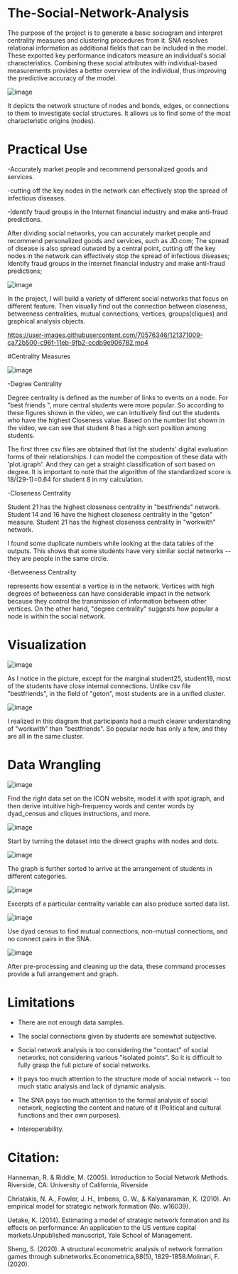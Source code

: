 # The-Social-Network-Analysis

The purpose of the project is to generate a basic sociogram and interpret centrality measures and clustering procedures from it. SNA resolves relational information as additional fields that can be included in the model. These exported key performance indicators measure an individual's social characteristics. Combining these social attributes with individual-based measurements provides a better overview of the individual, thus improving the predictive accuracy of the model.

![image](https://user-images.githubusercontent.com/70576346/121510691-7a9cf800-ca1a-11eb-954b-bfd6c21da5ee.png)

It depicts the network structure of nodes and bonds, edges, or connections to them to investigate social structures. It allows us to find some of the most characteristic origins (nodes).

# Practical Use
  
  -Accurately market people and recommend personalized goods and services.
  
  -cutting off the key nodes in the network can effectively stop the spread of infectious diseases.
  
  -Identify fraud groups in the Internet financial industry and make anti-fraud predictions.

After dividing social networks, you can accurately market people and recommend personalized goods and services, such as JD.com;
The spread of disease is also spread outward by a central point, cutting off the key nodes in the network can effectively stop the spread of infectious diseases;
Identify fraud groups in the Internet financial industry and make anti-fraud predictions;

![image](https://user-images.githubusercontent.com/70576346/121362326-99db4d00-c968-11eb-8444-097b99286f10.png)

In the project, I will build a variety of different social networks that focus on different feature. Then visually find out the connection between closeness, betweeness centralities, mutual connections, vertices, groups(cliques) and graphical analysis objects.

https://user-images.githubusercontent.com/70576346/121371009-ca72b500-c96f-11eb-9fb2-ccdb9e906782.mp4

#Centrality Measures

![image](https://user-images.githubusercontent.com/70576346/121510336-1b3ee800-ca1a-11eb-95a3-fd955bcea22e.png)

  -Degree Centrality
  
Degree centrality is defined as the number of links to events on a node. For "best friends ", more central students were more popular. So according to these figures shown in the video, we can intuitively find out the students who have the highest Closeness value. Based on the number list shown in the video, we can see that student 8 has a high sort position among students.

The first three csv files are obtained that list the students' digital evaluation forms of their relationships. I can model the composition of these data with 'plot.igraph'. And they can get a straight classification of sort based on degree. It is important to note that the algorithm of the standardized score is 18/(29-1)=0.64 for student 8 in my calculation.
  
  -Closeness Centrality
  
Student 21 has the highest closeness centrality in "bestfriends" network. Student 14 and 16 have the highest closeness centrality in the "geton" measure. Student 21 has the highest closeness centrality in "workwith" network. 

I found some duplicate numbers while looking at the data tables of the outputs. This shows that some students have very similar social networks -- they are people in the same circle.

  -Betweeness Centrality
  
represents how essential a vertice is in the network. Vertices with high degrees of betweeness can have considerable impact in the network because they control the transmission of information between other vertices. On the other hand, "degree centrality" suggests how popular a node is within the social network.

# Visualization

![image](https://user-images.githubusercontent.com/70576346/121697250-74347c00-caff-11eb-8e7c-ef91d2db7a92.png)

As I notice in the picture, except for the marginal student25, student18, most of the students have close internal connections. Unlike csv file "bestfriends", in the field of "geton", most students are in a unified cluster.

![image](https://user-images.githubusercontent.com/70576346/121760847-6ca4bf80-cb5f-11eb-8ade-63ce485127f7.png)

I realized in this diagram that participants had a much clearer understanding of "workwith" than "bestfriends". So popular node has only a few, and they are all in the same cluster. 

# Data Wrangling

![image](https://user-images.githubusercontent.com/70576346/121693096-6250da00-cafb-11eb-88a0-65aef86baf06.png)

Find the right data set on the ICON website, model it with spot.igraph, and then derive intuitive high-frequency words and center words by dyad_census and cliques instructions, and more.

![image](https://user-images.githubusercontent.com/70576346/121763905-19883800-cb72-11eb-81a0-cdeacb679edd.png)

Start by turning the dataset into the direect graphs with nodes and dots.

![image](https://user-images.githubusercontent.com/70576346/121763912-26a52700-cb72-11eb-96e9-d1a644e3cd69.png)

The graph is further sorted to arrive at the arrangement of students in different categories.

![image](https://user-images.githubusercontent.com/70576346/121764186-9b796080-cb74-11eb-998a-ca0a04e1a025.png)

Excerpts of a particular centrality variable can also produce sorted data list.

![image](https://user-images.githubusercontent.com/70576346/121764216-e5624680-cb74-11eb-91c2-a1aed45ce1e6.png)

Use dyad census to find mutual connections, non-mutual connections, and no connect pairs in the SNA.

![image](https://user-images.githubusercontent.com/70576346/121764338-bc8e8100-cb75-11eb-95b1-5f3f292fbace.png)

After pre-processing and cleaning up the data, these command processes provide a full arrangement and graph.

# Limitations

- There are not enough data samples.

- The social connections given by students are somewhat subjective.

- Social network analysis is too considering the "contact" of social networks, not considering various "isolated points". So it is difficult to fully grasp the full picture of social networks.

- It pays too much attention to the structure mode of social network -- too much static analysis and lack of dynamic analysis.

- The SNA pays too much attention to the formal analysis of social network, neglecting the content and nature of it (Political and cultural functions and their own purposes).

- Interoperability.

# Citation:
  
Hanneman, R. & Riddle, M. (2005). Introduction to Social Network Methods. Riverside, CA: University of California, Riverside

Christakis, N. A., Fowler, J. H., Imbens, G. W., & Kalyanaraman, K. (2010). An empirical model for strategic network formation (No. w16039).

Uetake, K. (2014). Estimating a model of strategic network formation and its effects on performance: An application to the US venture capital markets.Unpublished manuscript, Yale School of Management.

Sheng, S. (2020). A structural econometric analysis of network formation games through subnetworks.Econometrica,88(5), 1829-1858.Molinari, F. (2020). 
